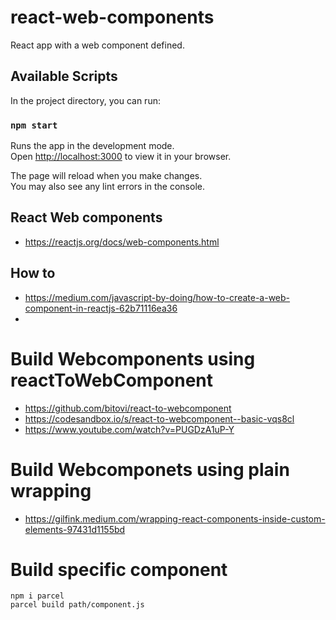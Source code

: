 # react-web-components
React app with a web component defined.


## Available Scripts

In the project directory, you can run:

### `npm start`

Runs the app in the development mode.\
Open [http://localhost:3000](http://localhost:3000) to view it in your browser.

The page will reload when you make changes.\
You may also see any lint errors in the console.


## React Web components
- https://reactjs.org/docs/web-components.html

## How to
- https://medium.com/javascript-by-doing/how-to-create-a-web-component-in-reactjs-62b71116ea36
- 

# Build Webcomponents using reactToWebComponent
- https://github.com/bitovi/react-to-webcomponent
- https://codesandbox.io/s/react-to-webcomponent--basic-vqs8cl
- https://www.youtube.com/watch?v=PUGDzA1uP-Y


# Build Webcomponets using plain wrapping
- https://gilfink.medium.com/wrapping-react-components-inside-custom-elements-97431d1155bd




# Build specific component
```
npm i parcel
parcel build path/component.js
```